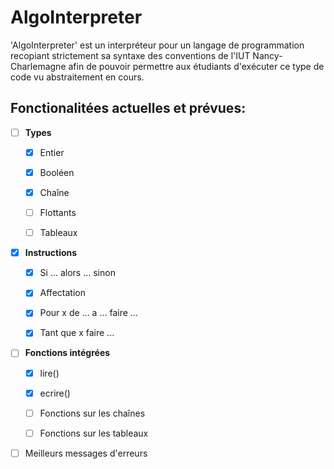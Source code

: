 # AlgoInterpreter

'AlgoInterpreter' est un interpréteur pour un langage de programmation recopiant strictement sa syntaxe des conventions de l'IUT Nancy-Charlemagne afin de pouvoir permettre aux étudiants d'exécuter ce type de code vu abstraitement en cours.

## Fonctionalitées actuelles et prévues:

+ [ ] **Types**
  + [X] Entier
  + [X] Booléen
  + [X] Chaîne
  + [ ] Flottants
  + [ ] Tableaux
  

+ [X] **Instructions**
  + [X] Si ... alors ... sinon
  + [X] Affectation
  + [X] Pour x de ... a ... faire ...
  + [X] Tant que x faire ...


+ [ ] **Fonctions intégrées**
    + [X] lire()
    + [X] ecrire()
    + [ ] Fonctions sur les chaînes
    + [ ] Fonctions sur les tableaux


+ [ ] Meilleurs messages d'erreurs
